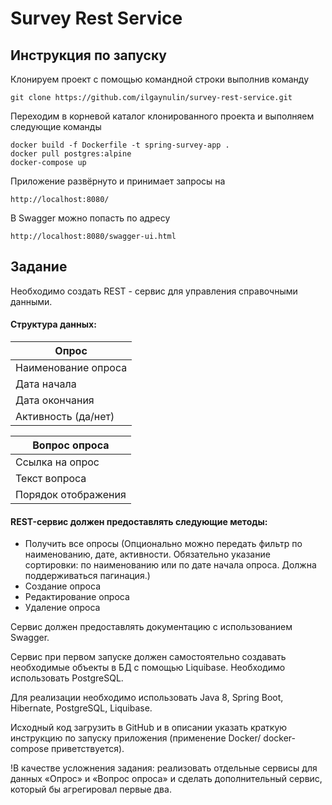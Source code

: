 # Survey Rest Service

## Инструкция по запуску

Клонируем проект с помощью командной строки выполнив команду
```
git clone https://github.com/ilgaynulin/survey-rest-service.git
```
Переходим в корневой каталог клонированного проекта и выполняем следующие команды
```
docker build -f Dockerfile -t spring-survey-app .
docker pull postgres:alpine
docker-compose up
```
Приложение развёрнуто и принимает запросы на
```
http://localhost:8080/
```
В Swagger можно попасть по адресу
```
http://localhost:8080/swagger-ui.html
```

## Задание

Необходимо создать REST - сервис для управления справочными данными.

#### Структура данных:

Опрос|
--------------------|
Наименование опроса |
Дата начала |
Дата окончания |
Активность (да/нет) |

Вопрос опроса|
-----------------|
Ссылка на опрос|
Текст вопроса|
Порядок отображения|

#### REST-сервис должен предоставлять следующие методы:
- Получить все опросы (Опционально можно передать фильтр по наименованию, дате, активности. Обязательно указание сортировки: по наименованию или по дате начала опроса. Должна поддерживаться пагинация.)
- Создание опроса
- Редактирование опроса
- Удаление опроса

Cервис должен предоставлять документацию с использованием Swagger.

Cервис при первом запуске должен самостоятельно создавать необходимые объекты в БД с помощью Liquibase.
Необходимо использовать PostgreSQL.

Для реализации необходимо использовать Java 8, Spring Boot, Hibernate, PostgreSQL, Liquibase.

Исходный код загрузить в GitHub и в описании указать краткую инструкцию по запуску приложения (применение Docker/ docker-compose приветствуется).

!В качестве усложнения задания: реализовать отдельные сервисы для данных «Опрос» и «Вопрос опроса» и сделать дополнительный сервис, который бы агрегировал первые два. 
